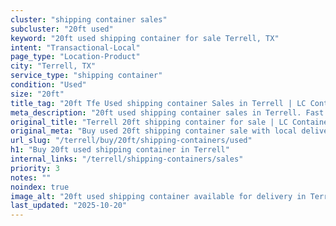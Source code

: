 ```yaml
---
cluster: "shipping container sales"
subcluster: "20ft used"
keyword: "20ft used shipping container for sale Terrell, TX"
intent: "Transactional-Local"
page_type: "Location-Product"
city: "Terrell, TX"
service_type: "shipping container"
condition: "Used"
size: "20ft"
title_tag: "20ft Tfe Used shipping container Sales in Terrell | LC Container"
meta_description: "20ft used shipping container sales in Terrell. Fast delivery, competitive pricing. Serving shipping containers area. Quote ID: CBS. Call (214) 524-4168 for your free quote today."
original_title: "Terrell 20ft shipping container for sale | LC Container"
original_meta: "Buy used 20ft shipping container sale with local delivery in Terrell, TX. LC Container — local Since 2003. Request a fast quote today."
url_slug: "/terrell/buy/20ft/shipping-containers/used"
h1: "Buy 20ft used shipping container in Terrell"
internal_links: "/terrell/shipping-containers/sales"
priority: 3
notes: ""
noindex: true
image_alt: "20ft used shipping container available for delivery in Terrell"
last_updated: "2025-10-20"
---
```


<!-- TODO: Add unique city/inventory copy, images, and internal links here. -->
